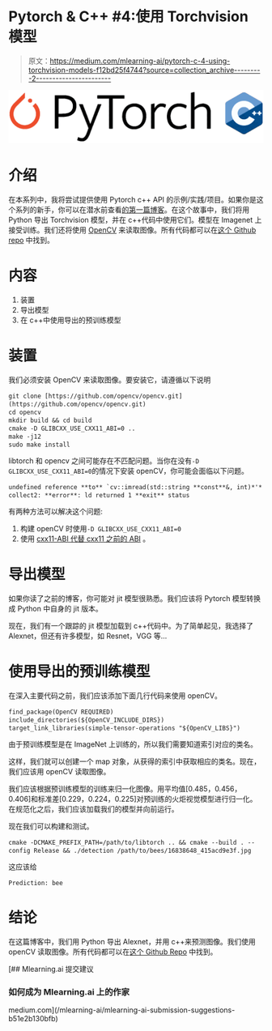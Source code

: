# Pytorch & C++ #4:使用 Torchvision 模型

> 原文：<https://medium.com/mlearning-ai/pytorch-c-4-using-torchvision-models-f12bd25f4744?source=collection_archive---------2----------------------->

![](img/2df193ef8fcb85dc3308b62b246c4add.png)

# 介绍

在本系列中，我将尝试提供使用 Pytorch c++ API 的示例/实践/项目。如果你是这个系列的新手，你可以在潜水前查看[的第一篇博客](/@yozkose3/pytorch-c-intro-b50571762162)。在这个故事中，我们将用 Python 导出 Torchvision 模型，并在 c++代码中使用它们。模型在 Imagenet 上接受训练。我们还将使用 [OpenCV](https://github.com/opencv/opencv) 来读取图像。所有代码都可以在[这个 Github repo](https://github.com/EmreOzkose/pytorch_cpp) 中找到。

# 内容

1.  装置
2.  导出模型
3.  在 c++中使用导出的预训练模型

# 装置

我们必须安装 OpenCV 来读取图像。要安装它，请遵循以下说明

```
git clone [https://github.com/opencv/opencv.git](https://github.com/opencv/opencv.git)
cd opencv
mkdir build && cd build
cmake -D GLIBCXX_USE_CXX11_ABI=0 ..
make -j12
sudo make install
```

libtorch 和 opencv 之间可能存在不匹配问题。当你在没有`-D GLIBCXX_USE_CXX11_ABI=0`的情况下安装 openCV，你可能会面临以下问题。

```
undefined reference **to** `cv::imread(std::string **const**&, int)*'* collect2: **error**: ld returned 1 **exit** status
```

有两种方法可以解决这个问题:

1.  构建 openCV 时使用`-D GLIBCXX_USE_CXX11_ABI=0`
2.  使用 [cxx11-ABI 代替 cxx11 之前的 ABI](https://pytorch.org/get-started/locally/) 。

# 导出模型

如果你读了之前的博客，你可能对 jit 模型很熟悉。我们应该将 Pytorch 模型转换成 Python 中自身的 jit 版本。

现在，我们有一个跟踪的 jit 模型加载到 c++代码中。为了简单起见，我选择了 Alexnet，但还有许多模型，如 Resnet，VGG 等…

# 使用导出的预训练模型

在深入主要代码之前，我们应该添加下面几行代码来使用 openCV。

```
find_package(OpenCV REQUIRED)
include_directories(${OpenCV_INCLUDE_DIRS})
target_link_libraries(simple-tensor-operations "${OpenCV_LIBS}")
```

由于预训练模型是在 ImageNet 上训练的，所以我们需要知道索引对应的类名。

这样，我们就可以创建一个 map 对象，从获得的索引中获取相应的类名。现在，我们应该用 openCV 读取图像。

我们应该根据预训练模型的训练来归一化图像。用平均值[0.485，0.456，0.406]和标准差[0.229，0.224，0.225]对预训练的火炬视觉模型进行归一化。在规范化之后，我们应该加载我们的模型并向前运行。

现在我们可以构建和测试。

```
cmake -DCMAKE_PREFIX_PATH=/path/to/libtorch .. && cmake --build . --config Release && ./detection /path/to/bees/16838648_415acd9e3f.jpg
```

这应该给

```
Prediction: bee
```

# 结论

在这篇博客中，我们用 Python 导出 Alexnet，并用 c++来预测图像。我们使用 openCV 读取图像。所有代码都可以在[这个 Github Repo](https://github.com/EmreOzkose/pytorch_cpp) 中找到。

[](/mlearning-ai/mlearning-ai-submission-suggestions-b51e2b130bfb) [## Mlearning.ai 提交建议

### 如何成为 Mlearning.ai 上的作家

medium.com](/mlearning-ai/mlearning-ai-submission-suggestions-b51e2b130bfb)